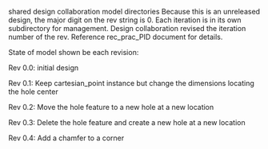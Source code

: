 shared design collaboration model directories
Because this is an unreleased design, the major digit on the rev string is 0.
Each iteration is in its own subdirectory for management.
Design collaboration revised the iteration number of the rev.
Reference rec_prac_PID document for details.

State of model shown be each revision:

Rev 0.0: initial design

Rev 0.1: Keep cartesian_point instance but change the dimensions locating the hole center

Rev 0.2: Move the hole feature to a new hole at a new location

Rev 0.3: Delete the hole feature and create a new hole at a new location

Rev 0.4: Add a chamfer to a corner


